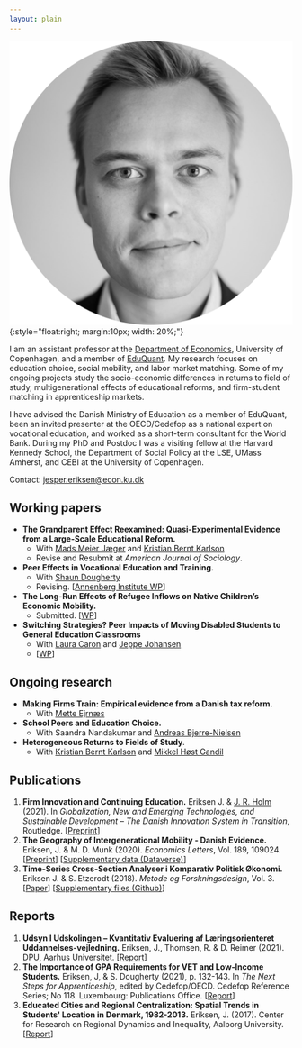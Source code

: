 ```yaml
---
layout: plain
---
```


![*Jesper Eriksen*](avatar_round-modified.png){:style="float:right; margin:10px; width: 20%;"}

I am an assistant professor at the [Department of Economics](https://www.economics.ku.dk/), University of Copenhagen, and a member of [EduQuant](https://www.economics.ku.dk/research/externally-funded-research_new/uddankvant/).  My research focuses on education choice, social mobility, and labor market matching. Some of my ongoing projects study the socio-economic differences in returns to field of study, multigenerational effects of educational reforms, and firm-student matching in apprenticeship markets. 

I have advised the Danish Ministry of Education as a member of EduQuant, been an invited presenter at the OECD/Cedefop as a national expert on vocational education, and worked as a short-term consultant for the World Bank. During my PhD and Postdoc I was a visiting fellow at the Harvard Kennedy School, the Department of Social Policy at the LSE, UMass Amherst, and CEBI at the University of Copenhagen. 

Contact: [jesper.eriksen@econ.ku.dk](mailto:jesper.eriksen@econ.ku.dk) 

<!-- [![GitHub](https://img.icons8.com/ios-glyphs/30/000000/github.png)](https://github.com/eriksenj) [![Bluesky](https://img.icons8.com/?size=30&id=3ovMFy5JDSWq&format=png&color=000000)](https://bsky.app/profile/eriksenjesper.bsky.social) -->

## Working papers

- **The Grandparent Effect Reexamined: Quasi-Experimental Evidence from a Large-Scale Educational Reform.** 
  - With [Mads Meier Jæger](https://madsjaeger.dk/) and [Kristian Bernt Karlson](http://www.kristiankarlson.dk/)
  - Revise and Resubmit at *American Journal of Sociology*. 
- **Peer Effects in Vocational Education and Training.** 
  - With [Shaun Dougherty](https://peabody.vanderbilt.edu/bio/shaun-dougherty)  
  - Revising. [[Annenberg Institute WP](https://edworkingpapers.com/sites/default/files/ai24-943.pdf)]  
- **The Long-Run Effects of Refugee Inflows on Native Children’s Economic Mobility.**  
  - Submitted. [[WP](https://raw.githubusercontent.com/eriksenj/eriksenj.github.io/master/_content/Refugees_IGM_submission.pdf)]
- **Switching Strategies? Peer Impacts of Moving Disabled Students to General Education Classrooms** 
  - With [Laura Caron](https://laurakcaron.github.io/) and [Jeppe Johansen](https://dk.linkedin.com/in/jeppe-s%C3%B8ndergaard-johansen)
  - [[WP](https://laurakcaron.github.io/Caron_Eriksen_Johansen_Switching_Strategies.pdf)]

## Ongoing research

- **Making Firms Train: Empirical evidence from a Danish tax reform.** 
  - With [Mette Ejrnæs](https://forskning.ku.dk/soeg/result/profil/?id=5004)
- **School Peers and Education Choice.**
  - With Saandra Nandakumar and [Andreas Bjerre-Nielsen](https://bjerre-nielsen.me/)
- **Heterogeneous Returns to Fields of Study**. 
  - With [Kristian Bernt Karlson](http://www.kristiankarlson.dk/) and [Mikkel Høst Gandil](https://sites.google.com/view/mikkelgandil/home)

## Publications

1. **Firm Innovation and Continuing Education.** Eriksen J. & [J. R. Holm](https://vbn.aau.dk/da/persons/116395) (2021). In *Globalization, New and Emerging Technologies, and Sustainable Development – The Danish Innovation System in Transition*, Routledge. [[Preprint](https://vbn.aau.dk/files/351175061/Chapter11_august_edit_submission.docx)]
2. **The Geography of Intergenerational Mobility - Danish Evidence.** Eriksen, J. & M. D. Munk (2020). *Economics Letters*, Vol. 189, 109024. [[Preprint](https://raw.githubusercontent.com/eriksenj/eriksenj.github.io/master/_content/IG_Geo_DK.pdf)] [[Supplementary data (Dataverse)](https://doi.org/10.7910/DVN/YIS2QY)]
3. **Time-Series Cross-Section Analyser i Komparativ Politisk Økonomi.** Eriksen J. & S. Etzerodt (2018). *Metode og Forskningsdesign*, Vol. 3. [[Paper](https://raw.githubusercontent.com/eriksenj/eriksenj.github.io/master/_content/cv.pdf)] [[Supplementary files (Github)](https://github.com/EriksenJ/Eriksen_Etzerodt_2018)] 

## Reports

1. **Udsyn I Udskolingen – Kvantitativ Evaluering  af Læringsorienteret Uddannelses-vejledning.** Eriksen, J., Thomsen, R. & D. Reimer (2021). DPU, Aarhus Universitet. [[Report](https://emu.dk/sites/default/files/2021-12/gsk_overgange_Rapport%20-%20Udsyn%20i%20Udskolingen.pdf)]
2. **The Importance of GPA Requirements for VET and Low-Income Students.** Eriksen, J, & S. Dougherty (2021), p. 132-143. In *The Next Steps for Apprenticeship*, edited by Cedefop/OECD. Cedefop Reference Series; No 118. Luxembourg: Publications Office. [[Report](https://www.cedefop.europa.eu/files/3087_en.pdf)]
3. **Educated Cities and Regional Centralization: Spatial Trends in Students' Location in Denmark, 1982-2013.**  Eriksen, J. (2017). Center for Research on Regional Dynamics and Inequality, Aalborg University. [[Report](https://vbn.aau.dk/da/publications/educated-cities-and-regional-centralization-spatial-trends-in-stu)]
